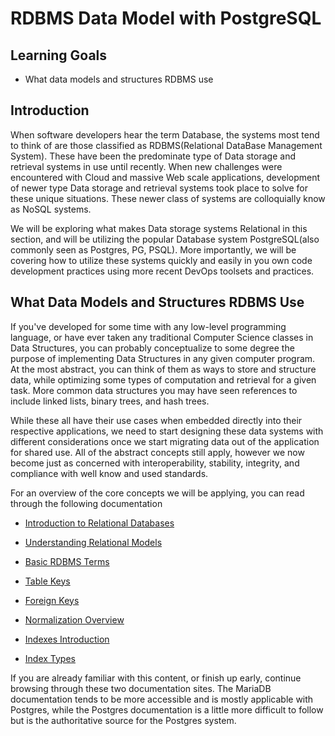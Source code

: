 # RDBMS Data Model with PostgreSQL

## Learning Goals

- What data models and structures RDBMS use

## Introduction

When software developers hear the term Database, the systems most tend to think of are those classified as RDBMS(Relational DataBase Management System).
These have been the predominate type of Data storage and retrieval systems in use until recently. When new challenges were encountered with Cloud and massive Web scale applications,
development of newer type Data storage and retrieval systems took place to solve for these unique situations. These newer class of systems are colloquially know as NoSQL systems.

We will be exploring what makes Data storage systems Relational in this section, and will be utilizing the popular Database system PostgreSQL(also commonly seen as Postgres, PG, PSQL).
More importantly, we will be covering how to utilize these systems quickly and easily in you own code development practices using more recent DevOps toolsets and practices.

## What Data Models and Structures RDBMS Use

If you've developed for some time with any low-level programming language, or have ever taken any traditional Computer Science classes in Data Structures, you can
probably conceptualize to some degree the purpose of implementing Data Structures in any given computer program. At the most abstract, you can think of them as
ways to store and structure data, while optimizing some types of computation and retrieval for a given task. More common data structures you may have seen references to include linked lists, binary trees,
and hash trees.

While these all have their use cases when embedded directly into their respective applications, we need to start designing these data systems with different considerations
once we start migrating data out of the application for shared use. All of the abstract concepts still apply, however we now become just as concerned with interoperability,
stability, integrity, and compliance with well know and used standards.


For an overview of the core concepts we will be applying, you can read through the following documentation

- [Introduction to Relational Databases](https://mariadb.com/kb/en/introduction-to-relational-databases/)
- [Understanding Relational Models](https://mariadb.com/kb/en/understanding-the-relational-database-model/)
- [Basic RDBMS Terms](https://mariadb.com/kb/en/relational-databases-basic-terms/)
- [Table Keys](https://mariadb.com/kb/en/relational-databases-table-keys/)
- [Foreign Keys](https://mariadb.com/kb/en/relational-databases-foreign-keys/)
- [Normalization Overview](https://mariadb.com/kb/en/database-normalization-overview/)

- [Indexes Introduction](https://postgresql.org/docs/current/indexes-intro.html)
- [Index Types](https://postgresql.org/docs/current/indexes-types.html)


If you are already familiar with this content, or finish up early, continue browsing through these two documentation sites. The MariaDB documentation tends to be more
accessible and is mostly applicable with Postgres, while the Postgres documentation is a little more difficult to follow but is the authoritative source for the Postgres system.

